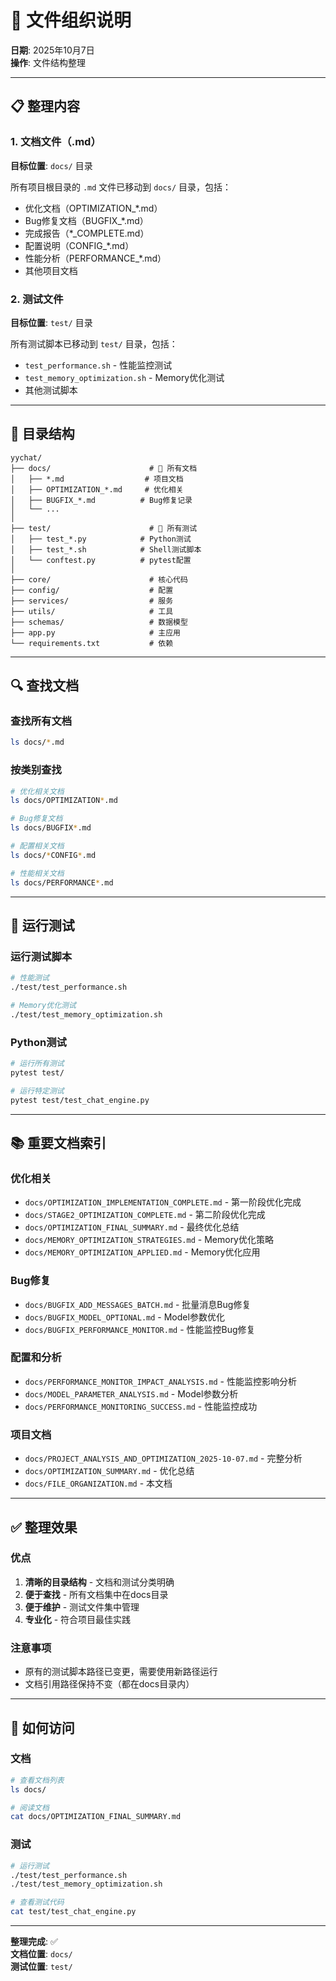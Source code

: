 # 📁 文件组织说明

**日期**: 2025年10月7日  
**操作**: 文件结构整理

---

## 📋 整理内容

### 1. 文档文件（.md）
**目标位置**: `docs/` 目录

所有项目根目录的 `.md` 文件已移动到 `docs/` 目录，包括：
- 优化文档（OPTIMIZATION_*.md）
- Bug修复文档（BUGFIX_*.md）
- 完成报告（*_COMPLETE.md）
- 配置说明（CONFIG_*.md）
- 性能分析（PERFORMANCE_*.md）
- 其他项目文档

### 2. 测试文件
**目标位置**: `test/` 目录

所有测试脚本已移动到 `test/` 目录，包括：
- `test_performance.sh` - 性能监控测试
- `test_memory_optimization.sh` - Memory优化测试
- 其他测试脚本

---

## 📂 目录结构

```
yychat/
├── docs/                      # 📄 所有文档
│   ├── *.md                  # 项目文档
│   ├── OPTIMIZATION_*.md     # 优化相关
│   ├── BUGFIX_*.md          # Bug修复记录
│   └── ...
│
├── test/                      # 🧪 所有测试
│   ├── test_*.py            # Python测试
│   ├── test_*.sh            # Shell测试脚本
│   └── conftest.py          # pytest配置
│
├── core/                      # 核心代码
├── config/                    # 配置
├── services/                  # 服务
├── utils/                     # 工具
├── schemas/                   # 数据模型
├── app.py                     # 主应用
└── requirements.txt           # 依赖
```

---

## 🔍 查找文档

### 查找所有文档
```bash
ls docs/*.md
```

### 按类别查找
```bash
# 优化相关文档
ls docs/OPTIMIZATION*.md

# Bug修复文档
ls docs/BUGFIX*.md

# 配置相关文档
ls docs/*CONFIG*.md

# 性能相关文档
ls docs/PERFORMANCE*.md
```

---

## 🧪 运行测试

### 运行测试脚本
```bash
# 性能测试
./test/test_performance.sh

# Memory优化测试
./test/test_memory_optimization.sh
```

### Python测试
```bash
# 运行所有测试
pytest test/

# 运行特定测试
pytest test/test_chat_engine.py
```

---

## 📚 重要文档索引

### 优化相关
- `docs/OPTIMIZATION_IMPLEMENTATION_COMPLETE.md` - 第一阶段优化完成
- `docs/STAGE2_OPTIMIZATION_COMPLETE.md` - 第二阶段优化完成
- `docs/OPTIMIZATION_FINAL_SUMMARY.md` - 最终优化总结
- `docs/MEMORY_OPTIMIZATION_STRATEGIES.md` - Memory优化策略
- `docs/MEMORY_OPTIMIZATION_APPLIED.md` - Memory优化应用

### Bug修复
- `docs/BUGFIX_ADD_MESSAGES_BATCH.md` - 批量消息Bug修复
- `docs/BUGFIX_MODEL_OPTIONAL.md` - Model参数优化
- `docs/BUGFIX_PERFORMANCE_MONITOR.md` - 性能监控Bug修复

### 配置和分析
- `docs/PERFORMANCE_MONITOR_IMPACT_ANALYSIS.md` - 性能监控影响分析
- `docs/MODEL_PARAMETER_ANALYSIS.md` - Model参数分析
- `docs/PERFORMANCE_MONITORING_SUCCESS.md` - 性能监控成功

### 项目文档
- `docs/PROJECT_ANALYSIS_AND_OPTIMIZATION_2025-10-07.md` - 完整分析
- `docs/OPTIMIZATION_SUMMARY.md` - 优化总结
- `docs/FILE_ORGANIZATION.md` - 本文档

---

## ✅ 整理效果

### 优点
1. **清晰的目录结构** - 文档和测试分类明确
2. **便于查找** - 所有文档集中在docs目录
3. **便于维护** - 测试文件集中管理
4. **专业化** - 符合项目最佳实践

### 注意事项
- 原有的测试脚本路径已变更，需要使用新路径运行
- 文档引用路径保持不变（都在docs目录内）

---

## 🔄 如何访问

### 文档
```bash
# 查看文档列表
ls docs/

# 阅读文档
cat docs/OPTIMIZATION_FINAL_SUMMARY.md
```

### 测试
```bash
# 运行测试
./test/test_performance.sh
./test/test_memory_optimization.sh

# 查看测试代码
cat test/test_chat_engine.py
```

---

**整理完成**: ✅  
**文档位置**: `docs/`  
**测试位置**: `test/`

